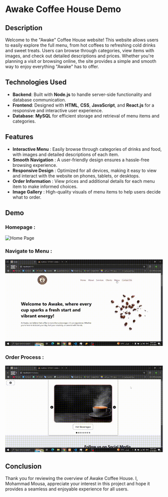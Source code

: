 # Awake Coffee House Demo  

## Description  
Welcome to the "Awake" Coffee House website! This website allows users to easily explore the full menu, from hot coffees to refreshing cold drinks and sweet treats. Users can browse through categories, view items with images, and check out detailed descriptions and prices. Whether you're planning a visit or browsing online, the site provides a simple and smooth way to enjoy everything "Awake" has to offer.  

## Technologies Used  
- **Backend**: Built with **Node.js** to handle server-side functionality and database communication.  
- **Frontend**: Designed with **HTML**, **CSS**, **JavaScript**, and **React.js** for a responsive and interactive user experience.  
- **Database**: **MySQL** for efficient storage and retrieval of menu items and categories.  

## Features  

- **Interactive Menu** : Easily browse through categories of drinks and food, with images and detailed descriptions of each item.  
- **Smooth Navigation** : A user-friendly design ensures a hassle-free browsing experience.  
- **Responsive Design** : Optimized for all devices, making it easy to view and interact with the website on phones, tablets, or desktops.  
- **Order Information** : View prices and additional details for each menu item to make informed choices.  
- **Image Gallery** : High-quality visuals of menu items to help users decide what to order.  

## Demo  

### Homepage : 
![Home Page](/readMeAssets/homePage.gif)  

### Navigate to Menu : 
![Menu](/readMeAssets/menu.gif)  

### Order Process :
![Order](/readMeAssets/order.gif)  

## Conclusion  
Thank you for reviewing the overview of Awake Coffee House. I, Mohammad Mousa, appreciate your interest in this project and hope it provides a seamless and enjoyable experience for all users.